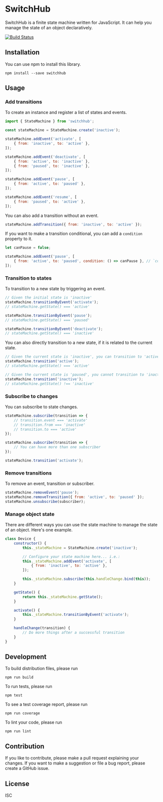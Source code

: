 # SwitchHub

SwitchHub is a finite state machine written for JavaScript. It can help you manage the state of an object declaratively.

[![Build Status](https://travis-ci.org/davidchin/switchhub.svg?branch=master)](https://travis-ci.org/davidchin/switchhub)

## Installation

You can use npm to install this library.

```
npm install --save switchhub
```

## Usage

### Add transitions

To create an instance and register a list of states and events.

```js
import { StateMachine } from 'switchhub';

const stateMachine = StateMachine.create('inactive');

stateMachine.addEvent('activate', [
    { from: 'inactive', to: 'active' },
]);

stateMachine.addEvent('deactivate', [
    { from: 'active', to: 'inactive' },
    { from: 'paused', to: 'inactive' },
]);

stateMachine.addEvent('pause', [
    { from: 'active', to: 'paused' },
]);

stateMachine.addEvent('resume', [
    { from: 'paused', to: 'active' },
]);
```

You can also add a transition without an event.

```js
stateMachine.addTransition({ from: 'inactive', to: 'active' });
```

If you want to make a transition conditional, you can add a `condition` property to it.

```js
let canPause = false;

stateMachine.addEvent('pause', [
    { from: 'active', to: 'paused', condition: () => canPause }, // `condition` function should return true or false
]);
```

### Transition to states

To transition to a new state by triggering an event.

```js
// Given the initial state is 'inactive'
stateMachine.transitionByEvent('activate');
// stateMachine.getState() === 'active'

stateMachine.transitionByEvent('pause');
// stateMachine.getState() === 'paused'

stateMachine.transitionByEvent('deactivate');
// stateMachine.getState() === 'inactive'
```

You can also directly transition to a new state, if it is related to the current state.

```js
// Given the current state is 'inactive', you can transition to 'active'
stateMachine.transition('active');
// stateMachine.getState() === 'active'

// Given the current state is 'paused', you cannot transition to 'inactive'
stateMachine.transition('inactive');
// stateMachine.getState() !== 'inactive'
```

### Subscribe to changes

You can subscribe to state changes.

```js
stateMachine.subscribe(transition => {
    // transition.event === 'activate'
    // transition.from === 'inactive'
    // transition.to === 'active'
});

stateMachine.subscribe(transition => {
    // You can have more than one subscriber
});

stateMachine.transition('activate');
```

### Remove transitions

To remove an event, transition or subscriber.

```js
stateMachine.removeEvent('pause');
stateMachine.removeTransition({ from: 'active', to: 'paused' });
stateMachine.unsubscribe(subscriber);
```

### Manage object state

There are different ways you can use the state machine to manage the state of an object. Here's one example.

```js
class Device {
    constructor() {
        this._stateMachine = StateMachine.create('inactive');

        // Configure your state machine here... i.e.:
        this._stateMachine.addEvent('activate', [
            { from: 'inactive', to: 'active' },
        ]);

        this._stateMachine.subscribe(this.handleChange.bind(this));
    }

    getState() {
        return this._stateMachine.getState();
    }

    activate() {
        this._stateMachine.transitionByEvent('activate');
    }

    handleChange(transition) {
        // Do more things after a successful transition
    }
}
```

## Development

To build distribution files, please run

```
npm run build
```

To run tests, please run

```
npm test
```

To see a test coverage report, please run

```
npm run coverage
```

To lint your code, please run

```
npm run lint
```

## Contribution

If you like to contribute, please make a pull request explaining your changes. If you want to make a suggestion or file a bug report, please create a GitHub issue.

## License

ISC
